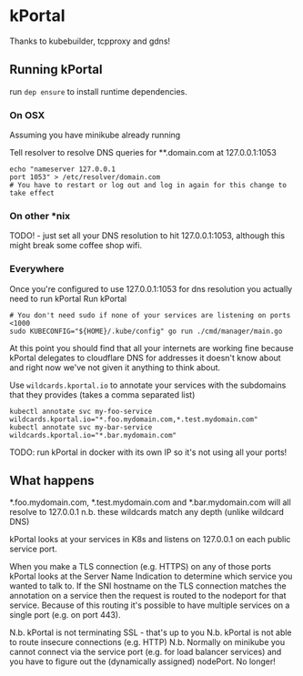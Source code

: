 # kPortal

Thanks to kubebuilder, tcpproxy and gdns!

## Running kPortal

run `dep ensure` to install runtime dependencies.

### On OSX

Assuming you have minikube already running

Tell resolver to resolve DNS queries for **.domain.com at 127.0.0.1:1053 
```
echo "nameserver 127.0.0.1
port 1053" > /etc/resolver/domain.com
# You have to restart or log out and log in again for this change to take effect
```

### On other *nix

TODO! - just set all your DNS resolution to hit 127.0.0.1:1053, although this might break some coffee shop wifi.


### Everywhere

Once you're configured to use 127.0.0.1:1053 for dns resolution you actually need to run kPortal
Run kPortal
```
# You don't need sudo if none of your services are listening on ports <1000
sudo KUBECONFIG="${HOME}/.kube/config" go run ./cmd/manager/main.go
```

At this point you should find that all your internets are working fine because kPortal delegates to cloudflare DNS for addresses it doesn't know about and right now we've not given it anything to think about. 


Use `wildcards.kportal.io` to annotate your services with the subdomains that they provides (takes a comma separated list)
```
kubectl annotate svc my-foo-service wildcards.kportal.io="*.foo.mydomain.com,*.test.mydomain.com"
kubectl annotate svc my-bar-service wildcards.kportal.io="*.bar.mydomain.com"
```

TODO: run kPortal in docker with its own IP so it's not using all your ports!  


## What happens

*.foo.mydomain.com, *.test.mydomain.com and *.bar.mydomain.com will all resolve to 127.0.0.1
n.b. these wildcards match any depth (unlike wildcard DNS)

kPortal looks at your services in K8s and listens on 127.0.0.1 on each public service port.
 
When you make a TLS connection (e.g. HTTPS) on any of those ports kPortal looks at the Server Name Indication to determine which service you wanted to talk to.
If the SNI hostname on the TLS connection matches the annotation on a service then the request is routed to the nodeport for that service.
Because of this routing it's possible to have multiple services on a single port (e.g. on port 443).

N.b. kPortal is not terminating SSL - that's up to you
N.b. kPortal is not able to route insecure connections (e.g. HTTP)
N.b. Normally on minikube you cannot connect via the service port (e.g. for load balancer services) and you have to figure out the (dynamically assigned) nodePort. No longer! 
